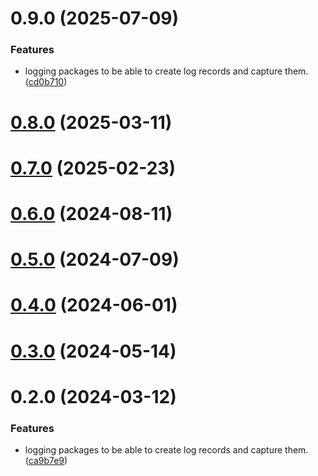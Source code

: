 # 0.9.0 (2025-07-09)


### Features

* logging packages to be able to create log records and capture them. ([cd0b710](https://github.com/rango-exchange/rango-client/commit/cd0b710aa9917d55e27419c5e6e0e17b2422bfd9))



# [0.8.0](https://github.com/rango-exchange/rango-client/compare/logging-types@0.7.0...logging-types@0.8.0) (2025-03-11)



# [0.7.0](https://github.com/rango-exchange/rango-client/compare/logging-types@0.6.0...logging-types@0.7.0) (2025-02-23)



# [0.6.0](https://github.com/rango-exchange/rango-client/compare/logging-types@0.5.0...logging-types@0.6.0) (2024-08-11)



# [0.5.0](https://github.com/rango-exchange/rango-client/compare/logging-types@0.3.0...logging-types@0.5.0) (2024-07-09)



# [0.4.0](https://github.com/rango-exchange/rango-client/compare/logging-types@0.3.0...logging-types@0.4.0) (2024-06-01)



# [0.3.0](https://github.com/rango-exchange/rango-client/compare/logging-types@0.2.0...logging-types@0.3.0) (2024-05-14)



# 0.2.0 (2024-03-12)


### Features

* logging packages to be able to create log records and capture them. ([ca9b7e9](https://github.com/rango-exchange/rango-client/commit/ca9b7e918d67bf0d93e5b8313264c5984f3adb4e))



